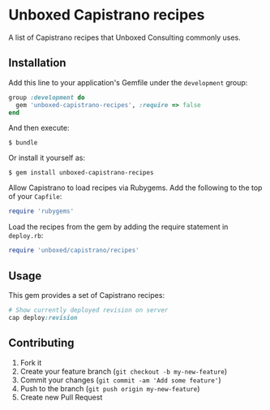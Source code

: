 # Unboxed Capistrano recipes

A list of Capistrano recipes that Unboxed Consulting commonly uses.

## Installation

Add this line to your application's Gemfile under the `development` group:

```ruby
group :development do
  gem 'unboxed-capistrano-recipes', :require => false
end
```

And then execute:

    $ bundle

Or install it yourself as:

    $ gem install unboxed-capistrano-recipes

Allow Capistrano to load recipes via Rubygems. Add the following to the top of your `Capfile`:

```ruby
require 'rubygems'
```

Load the recipes from the gem by adding the require statement in `deploy.rb`:

```ruby
require 'unboxed/capistrano/recipes'
```

## Usage

This gem provides a set of Capistrano recipes:

```ruby
# Show currently deployed revision on server
cap deploy:revision
```

## Contributing

1. Fork it
2. Create your feature branch (`git checkout -b my-new-feature`)
3. Commit your changes (`git commit -am 'Add some feature'`)
4. Push to the branch (`git push origin my-new-feature`)
5. Create new Pull Request
